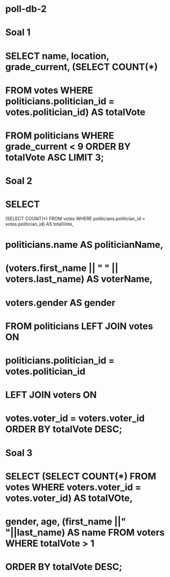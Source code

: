 # poll-db-2

# Soal 1
#
# SELECT name, location, grade_current, (SELECT COUNT(*)
# FROM votes WHERE politicians.politician_id = votes.politician_id) AS totalVote
# FROM politicians WHERE grade_current < 9 ORDER BY totalVote ASC LIMIT 3;

#  Soal 2
#
# SELECT
(SELECT COUNT(*) FROM votes WHERE politicians.politician_id = votes.politician_id) AS totalVote,
# politicians.name AS politicianName,
# (voters.first_name || " " || voters.last_name) AS voterName,
# voters.gender AS gender
# FROM politicians LEFT JOIN votes ON
# politicians.politician_id = votes.politician_id
# LEFT JOIN voters ON
# votes.voter_id = voters.voter_id ORDER BY totalVote DESC;


#  Soal 3
#
# SELECT (SELECT COUNT(*) FROM votes WHERE voters.voter_id = votes.voter_id) AS totalVOte,
# gender, age, (first_name ||" "||last_name) AS name FROM voters WHERE totalVote > 1
# ORDER BY totalVote DESC;
